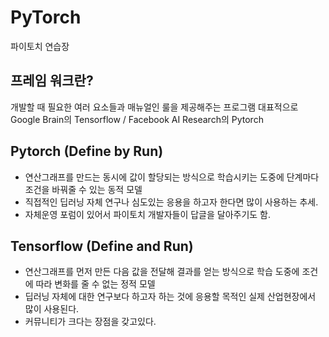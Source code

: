 # PyTorch
파이토치 연습장

## 프레임 워크란?
개발할 때 필요한 여러 요소들과 매뉴얼인 룰을 제공해주는 프로그램
대표적으로 Google Brain의 Tensorflow / Facebook AI Research의 Pytorch

## Pytorch (Define by Run)
- 연산그래프를 만드는 동시에 값이 할당되는 방식으로 학습시키는 도중에 단계마다 조건을 바꿔줄 수 있는 동적 모델
- 직접적인 딥러닝 자체 연구나 심도있는 응용을 하고자 한다면 많이 사용하는 추세.
- 자체운영 포럼이 있어서 파이토치 개발자들이 답글을 달아주기도 함.

## Tensorflow (Define and Run)
- 연산그래프를 먼저 만든 다음 값을 전달해 결과를 얻는 방식으로 학습 도중에 조건에 따라 변화를 줄 수 없는 정적 모델
- 딥러닝 자체에 대한 연구보다 하고자 하는 것에 응용할 목적인 실제 산업현장에서 많이 사용된다.
- 커뮤니티가 크다는 장점을 갖고있다.

